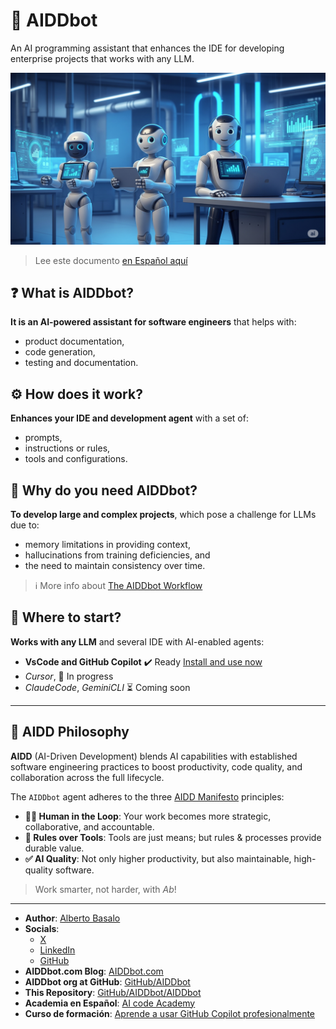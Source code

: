 # 🤖 AIDDbot

An AI programming assistant that enhances the IDE for developing enterprise projects that works with any LLM.

![AIDDbot coding agents](./docs/AIDD-bot.png)

> Lee este documento [en Español aquí](https://github.com/AIDDbot/AIDDbot/blob/main/README.es.md)

## ❓ What is AIDDbot?

**It is an AI-powered assistant for software engineers**  that helps with:

- product documentation, 
- code generation, 
- testing and documentation.

## ⚙️ How does it work?

**Enhances your IDE and development agent** with a set of:

- prompts,
- instructions or rules,
- tools and configurations.

## 🎯 Why do you need AIDDbot?

**To develop large and complex projects**, which pose a challenge for LLMs due to:

- memory limitations in providing context,
- hallucinations from training deficiencies, and
- the need to maintain consistency over time.

> ℹ️ More info about [The AIDDbot Workflow](https://aiddbot.com/aiddbot-in-your-workflow)

## 🚀 Where to start?

**Works with any LLM** and several IDE with AI-enabled agents:

- **VsCode and GitHub Copilot** ✔️ Ready [Install and use now](https://github.com/AIDDbot/AIDDbot/blob/main/docs/vscode_aiddbot.md)
- _Cursor_, 🚧 In progress
- _ClaudeCode_, _GeminiCLI_ ⏳ Coming soon

---

## 💭 AIDD Philosophy

**AIDD** (AI-Driven Development) blends AI capabilities with established software engineering practices to boost productivity, code quality, and collaboration across the full lifecycle.

The `AIDDbot` agent adheres to the three [AIDD Manifesto](https://aiddbot.com/aidd-manifesto) principles:

- **🧑‍💻 Human in the Loop**: Your work becomes more strategic, collaborative, and accountable.
- **🔧 Rules over Tools**: Tools are just means; but rules & processes provide durable value.
- **✅ AI Quality**: Not only higher productivity, but also maintainable, high-quality software.

> Work smarter, not harder, with _Ab_!

---

- **Author**: [Alberto Basalo](https://albertobasalo.dev)
- **Socials**:
  - [X](https://x.com/albertobasalo)
  - [LinkedIn](https://www.linkedin.com/in/albertobasalo/)
  - [GitHub](https://github.com/albertobasalo)
- **AIDDbot.com Blog**: [AIDDbot.com](https://aiddbot.com)
- **AIDDbot org at GitHub**: [GitHub/AIDDbot](https://github.com/AIDDbot)
- **This Repository**: [GitHub/AIDDbot/AIDDbot](https://github.com/AIDDbot/AIDDbot)
- **Academia en Español**: [AI code Academy](https://aicode.academy)
- **Curso de formación**: [Aprende a usar GitHub Copilot profesionalmente](https://aicode.academy/cursos/vs-code-copilot/)